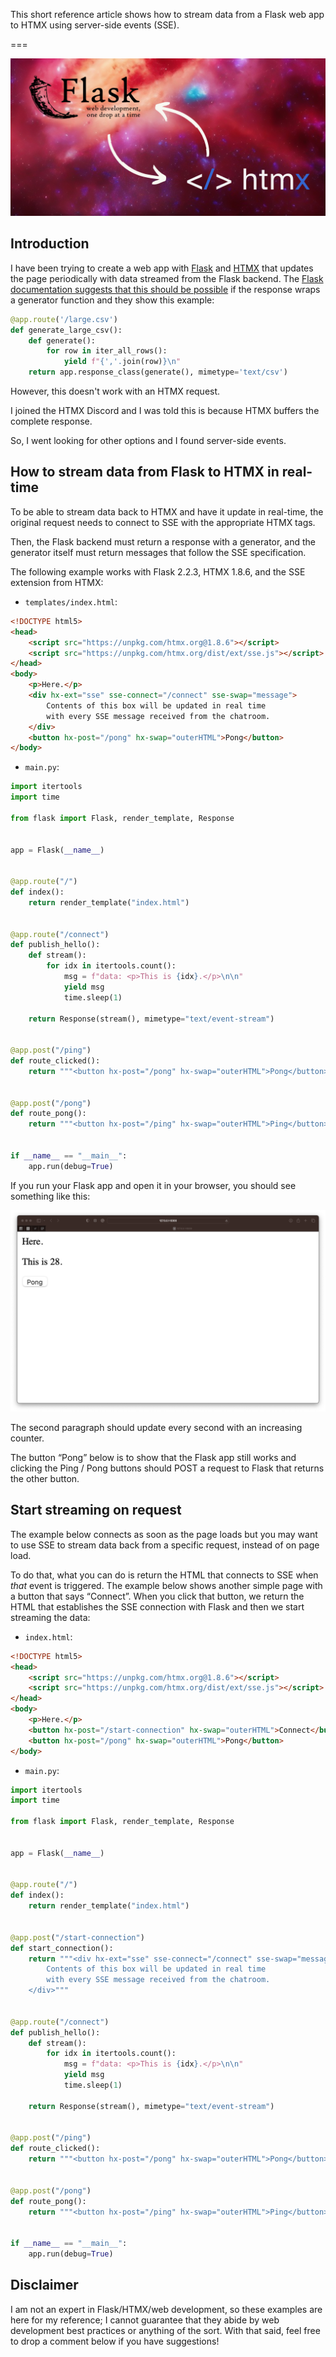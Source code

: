 This short reference article shows how to stream data from a Flask web app to HTMX using server-side events (SSE).

===

![](thumbnail.webp)

## Introduction

I have been trying to create a web app with [Flask] and [HTMX] that updates the page periodically with data streamed from the Flask backend.
The [Flask documentation suggests that this should be possible][flask-streaming] if the response wraps a generator function and they show this example:

```py
@app.route('/large.csv')
def generate_large_csv():
    def generate():
        for row in iter_all_rows():
            yield f"{','.join(row)}\n"
    return app.response_class(generate(), mimetype='text/csv')
```

However, this doesn't work with an HTMX request.

I joined the HTMX Discord and I was told this is because HTMX buffers the complete response.

So, I went looking for other options and I found server-side events.


## How to stream data from Flask to HTMX in real-time

To be able to stream data back to HTMX and have it update in real-time, the original request needs to connect to SSE with the appropriate HTMX tags.

Then, the Flask backend must return a response with a generator, and the generator itself must return messages that follow the SSE specification.

The following example works with Flask 2.2.3, HTMX 1.8.6, and the SSE extension from HTMX:

 - `templates/index.html`:

```html
<!DOCTYPE html5>
<head>
    <script src="https://unpkg.com/htmx.org@1.8.6"></script>
    <script src="https://unpkg.com/htmx.org/dist/ext/sse.js"></script>
</head>
<body>
    <p>Here.</p>
    <div hx-ext="sse" sse-connect="/connect" sse-swap="message">
        Contents of this box will be updated in real time
        with every SSE message received from the chatroom.
    </div>
    <button hx-post="/pong" hx-swap="outerHTML">Pong</button>
</body>
```

 - `main.py`:

```py
import itertools
import time

from flask import Flask, render_template, Response


app = Flask(__name__)


@app.route("/")
def index():
    return render_template("index.html")


@app.route("/connect")
def publish_hello():
    def stream():
        for idx in itertools.count():
            msg = f"data: <p>This is {idx}.</p>\n\n"
            yield msg
            time.sleep(1)

    return Response(stream(), mimetype="text/event-stream")


@app.post("/ping")
def route_clicked():
    return """<button hx-post="/pong" hx-swap="outerHTML">Pong</button>"""


@app.post("/pong")
def route_pong():
    return """<button hx-post="/ping" hx-swap="outerHTML">Ping</button>"""


if __name__ == "__main__":
    app.run(debug=True)
```

If you run your Flask app and open it in your browser, you should see something like this:

![Screenshot of a simple web page that uses HTMX to fetch data from Flask and that uses server-side events (SSE) to stream data back from Flask.](_demo_screenshot.webp "HTMX web page that updates with real-time data from Flask.")

The second paragraph should update every second with an increasing counter.

The button “Pong” below is to show that the Flask app still works and clicking the Ping / Pong buttons should POST a request to Flask that returns the other button.


## Start streaming on request

The example below connects as soon as the page loads but you may want to use SSE to stream data back from a specific request, instead of on page load.

To do that, what you can do is return the HTML that connects to SSE when _that_ event is triggered.
The example below shows another simple page with a button that says “Connect”.
When you click that button, we return the HTML that establishes the SSE connection with Flask and then we start streaming the data:

 - `index.html`:

```html
<!DOCTYPE html5>
<head>
    <script src="https://unpkg.com/htmx.org@1.8.6"></script>
    <script src="https://unpkg.com/htmx.org/dist/ext/sse.js"></script>
</head>
<body>
    <p>Here.</p>
    <button hx-post="/start-connection" hx-swap="outerHTML">Connect</button>
    <button hx-post="/pong" hx-swap="outerHTML">Pong</button>
</body>
```

 - `main.py`:

```py
import itertools
import time

from flask import Flask, render_template, Response


app = Flask(__name__)


@app.route("/")
def index():
    return render_template("index.html")


@app.post("/start-connection")
def start_connection():
    return """<div hx-ext="sse" sse-connect="/connect" sse-swap="message">
        Contents of this box will be updated in real time
        with every SSE message received from the chatroom.
    </div>"""


@app.route("/connect")
def publish_hello():
    def stream():
        for idx in itertools.count():
            msg = f"data: <p>This is {idx}.</p>\n\n"
            yield msg
            time.sleep(1)

    return Response(stream(), mimetype="text/event-stream")


@app.post("/ping")
def route_clicked():
    return """<button hx-post="/pong" hx-swap="outerHTML">Pong</button>"""


@app.post("/pong")
def route_pong():
    return """<button hx-post="/ping" hx-swap="outerHTML">Ping</button>"""


if __name__ == "__main__":
    app.run(debug=True)
```


## Disclaimer

I am not an expert in Flask/HTMX/web development, so these examples are here for my reference;
I cannot guarantee that they abide by web development best practices or anything of the sort.
With that said, feel free to drop a comment below if you have suggestions!


[flask]: https://flask.palletsprojects.com/en/2.2.x/
[htmx]: https://htmx.org
[flask-streaming]: https://flask.palletsprojects.com/en/2.1.x/patterns/streaming/#basic-usage
